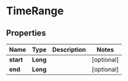 
# TimeRange

## Properties
Name | Type | Description | Notes
------------ | ------------- | ------------- | -------------
**start** | **Long** |  |  [optional]
**end** | **Long** |  |  [optional]



